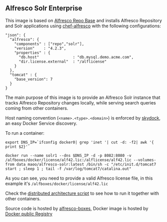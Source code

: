 Alfresco Solr Enterprise
---

This image is based on [Alfresco Repo Base](https://github.com/maoo/alfresco-boxes/tree/master/docker/images/base/alfresco-repo-base) and installs Alfresco Repository and Solr applications using [chef-alfresco](https://github.com/maoo/chef-alfresco) with the following configurations:
```
"json": {
  "alfresco": {
    "components" : ["repo","solr"],
    "version"    : "4.2.3",
    "properties" : {
      "db.host"               : "db.mysql.demo.acme.com",
      "dir.license.external"  : "/alflicense"
    }
  },
  "tomcat" : {
    "base_version": 7
  }
}
```

The main purpose of this image is to provide an Alfresco Solr instance that tracks Alfresco Repository changes locally, while serving search queries coming from other containers.

Host naming convention (`<name>.<type>.<domain>`) is enforced by [skydock](https://github.com/crosbymichael/skydock), an easy Docker Service discovery.

To run a container:
```
export DNS_IP=`ifconfig docker0| grep 'inet '| cut -d: -f2| awk '{ print $2}'`

docker run --name solr1 --dns $DNS_IP -d -p 8082:8080 -v /alfboxes/docker/license/alf42.lic:/alflicense/alf42.lic --volumes-from data maoo/alfresco-solr:latest /bin/sh -c "/etc/init.d/tomcat7 start ; sleep 1 ; tail -f /var/log/tomcat7/catalina.out"
```
As you can see, you need to provide a valid Alfresco license file, in this example it's `/alfboxes/docker/license/alf42.lic`

Check the [distributed architecture script](https://github.com/maoo/alfresco-boxes/blob/master/docker/scripts/run/distributed-arch.sh) to see how to run it together with other containers.

Source code is hosted by [alfresco-boxes](https://github.com/maoo/alfresco-boxes/tree/master/docker/images/arch/alfresco-solr), Docker image is hosted by [Docker public Registry](https://registry.hub.docker.com/u/maoo/alfresco-solr)
